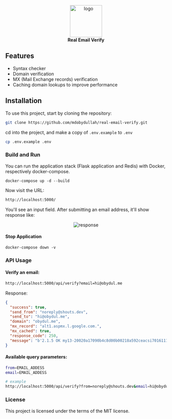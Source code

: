 <p align="center">
    <img src="https://cdn.shouts.dev/media/146/real-email-verify.png" alt="logo" width="100"/><br>
    <b>Real Email Verify</b>
</p>

## Features

* Syntax checker
* Domain verification
* MX (Mail Exchange records) verification
* Caching domain lookups to improve performance

## Installation

To use this project, start by cloning the repository:

```bash
git clone https://github.com/mdobydullah/real-email-verify.git
```

cd into the project, and make a copy of `.env.example` to `.env`

```bash
cp .env.example .env
```

### Build and Run

You can run the application stack (Flask application and Redis) with Docker, respectively docker-compose.

```docker
docker-compose up -d --build
```

Now visit the URL:

```bash
http://localhost:5000/
```

You'll see an input field. After submitting an email address, it'll show response like:

<p align="center">
    <img src="https://cdn.shouts.dev/media/149/rmv-index.png" alt='response'>
</p>

#### Stop Application

```docker
docker-compose down -v
```

### API Usage

#### Verify an email:

```bash
http://localhost:5000/api/verify?email=hi@obydul.me
```

Response:

```json
{
  "success": true,
  "send_from": "noreply@shouts.dev",
  "send_to": "hi@obydul.me",
  "domain": "obydul.me",
  "mx_record": "alt1.aspmx.l.google.com.",
  "mx_cached": true,
  "response_code": 250,
  "message": "b'2.1.5 OK my13-20020a17090b4c8d00b00218a592ceacsi7016111pjb.107 - gsmtp'"
}
```

#### Available query parameters:

```bash
from=EMAIL_ADDESS
email=EMAIL_ADDESS

# example
http://localhost:5000/api/verify?from=noreply@shouts.dev&email=hi@obydul.me
```

### License

This project is licensed under the terms of the MIT license.